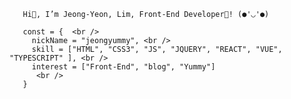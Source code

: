        Hi👋, I’m Jeong-Yeon, Lim, Front-End Developer🌱! (●'◡'●)

       const = {  <br />
         nickName = "jeongyummy", <br />
         skill = ["HTML", "CSS3", "JS", "JQUERY", "REACT", "VUE", "TYPESCRIPT" ], <br />
         interest = ["Front-End", "blog", "Yummy"]
          <br />
       }
